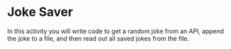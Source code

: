 # Joke Saver

In this activity you will write code to get a random joke from an API, append the joke to a file, and then read out all saved jokes from the file.
